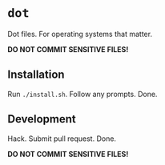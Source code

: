 # `dot`

Dot files. For operating systems that matter.

**DO NOT COMMIT SENSITIVE FILES!**

## Installation

Run `./install.sh`. Follow any prompts. Done.

## Development

Hack. Submit pull request. Done.

**DO NOT COMMIT SENSITIVE FILES!**
